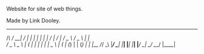 Website for site of web things.




Made by Link Dooley.



   _     ___    ___   ___   ___     ___   ___      ___    ___     ___    _    
   /_\   / __|  / __| |_ _| |_ _|   |_ _| / __|    / __|  / _ \   / _ \  | |   
  / _ \  \__ \ | (__   | |   | |     | |  \__ \   | (__  | (_) | | (_) | | |__ 
 /_/ \_\ |___/  \___| |___| |___|   |___| |___/    \___|  \___/   \___/  |____|
                                                                               
